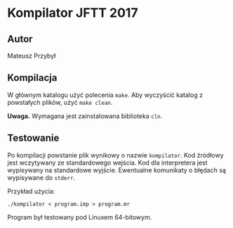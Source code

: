 # Kompilator JFTT 2017

## Autor

Mateusz Przybył

## Kompilacja

W głównym katalogu użyć polecenia `make`.
Aby wyczyścić katalog z powstałych plików, użyć `make clean`.

**Uwaga.** Wymagana jest zainstalowana biblioteka `cln`.

## Testowanie

Po kompilacji powstanie plik wynikowy o nazwie `kompilator`.
Kod źródłowy jest wczytywany ze standardowego wejścia.
Kod dla interpretera jest wypisywany na standardowe wyjście.
Ewentualne komunikaty o błędach są wypisywane do `stderr`.

Przykład użycia:

    ./kompilator < program.imp > program.mr

Program był testowany pod Linuxem 64-bitowym. 
